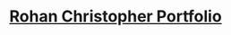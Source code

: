 <html>
<body>
<a href =https://robotic7o7.github.io/RohanChristopherPortfolio/index-dark.html><h1>Rohan Christopher Portfolio</h1></a>
</body>
<html>

